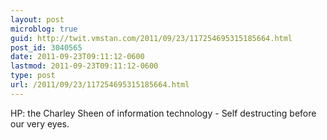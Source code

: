 ```yaml
---
layout: post
microblog: true
guid: http://twit.vmstan.com/2011/09/23/117254695315185664.html
post_id: 3040565
date: 2011-09-23T09:11:12-0600
lastmod: 2011-09-23T09:11:12-0600
type: post
url: /2011/09/23/117254695315185664.html
---
```

HP: the Charley Sheen of information technology - Self destructing before our very eyes.
